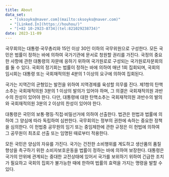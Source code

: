 ```yaml
---
title: About
data_set:
  - "[sksoyks@naver.com](mailto:sksoyks@naver.com)"
  - "[Linked.In](https://houhou/)"
  - "[+82 10-2923-8734](tel:821029238734)"
date: 2023-11-09
---
```


국무회의는 대통령·국무총리와 15인 이상 30인 이하의 국무위원으로 구성한다. 모든 국민은 법률이 정하는 바에 의하여 국가기관에 문서로 청원할 권리를 가진다. 국정의 중요한 사항에 관한 대통령의 자문에 응하기 위하여 국가원로로 구성되는 국가원로자문회의를 둘 수 있다. 국회의 정기회는 법률이 정하는 바에 의하여 매년 1회 집회되며, 국회의 임시회는 대통령 또는 국회재적의원 4분의 1 이상의 요구에 의하여 집회된다.

국가는 지역간의 균형있는 발전을 위하여 지역경제를 육성할 의무를 진다. 제1항의 탄핵소추는 국회재적의원 3분의 1 이상의 발의가 있어야 하며, 그 의결은 국회재적의원 과반수의 찬성이 있어야 한다. 다만, 대통령에 대한 탄핵소추는 국회재적의원 과반수의 발의와 국회재적의원 3분의 2 이상의 찬성이 있어야 한다.

대통령은 국민의 보통·평등·직접·비밀선거에 의하여 선출한다. 법관은 헌법과 법률에 의하여 그 양심에 따라 독립하여 심판한다. 국무회의는 정부의 권한에 속하는 중요한 정책을 심의한다. 이 헌법중 공무원의 임기 또는 중임제한에 관한 규정은 이 헌법에 의하여 그 공무원이 최초로 선출 또는 임명된 때로부터 적용한다.

모든 국민은 양심의 자유를 가진다. 국가는 건전한 소비행위를 계도하고 생산품의 품질향상을 촉구하기 위한 소비자보호운동을 법률이 정하는 바에 의하여 보장한다. 대통령은 국가의 안위에 관계되는 중대한 교전상태에 있어서 국가를 보위하기 위하여 긴급한 조치가 필요하고 국회의 집회가 불가능한 때에 한하여 법률의 효력을 가지는 명령을 발할 수 있다.
